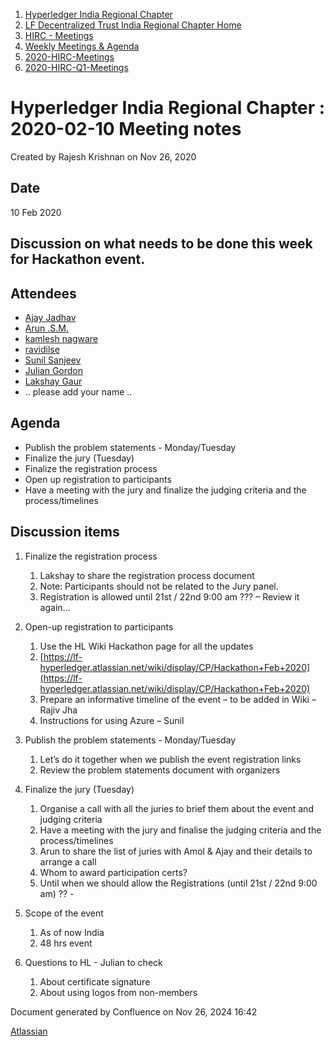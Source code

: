 1. [Hyperledger India Regional Chapter](index.html)
2. [LF Decentralized Trust India Regional Chapter Home](LF-Decentralized-Trust-India-Regional-Chapter-Home_19169282.html)
3. [HIRC - Meetings](HIRC---Meetings_19169350.html)
4. [Weekly Meetings &amp; Agenda](19169352.html)
5. [2020-HIRC-Meetings](2020-HIRC-Meetings_19169301.html)
6. [2020-HIRC-Q1-Meetings](2020-HIRC-Q1-Meetings_19169360.html)

# Hyperledger India Regional Chapter : 2020-02-10 Meeting notes

Created by Rajesh Krishnan on Nov 26, 2020

## Date

10 Feb 2020

## Discussion on what needs to be done this week for Hackathon event.

## Attendees

- [Ajay Jadhav](https://lf-hyperledger.atlassian.net/wiki/people/557058:4c9b11a5-2616-4abe-af94-bbc11c984654?ref=confluence)
- [Arun .S.M.](https://lf-hyperledger.atlassian.net/wiki/people/621a0e5097d313006ba7386a?ref=confluence)
- [kamlesh nagware](https://lf-hyperledger.atlassian.net/wiki/people/557058:8e1fc425-f938-4b39-ad13-9cd8b0ddde52?ref=confluence)
- [ravidilse](https://lf-hyperledger.atlassian.net/wiki/people/5e2a04256a53170ca0c0b5bf?ref=confluence)
- [Sunil Sanjeev](https://lf-hyperledger.atlassian.net/wiki/people/712020:226b8da4-be9e-4ff1-b865-1161fdaa2892?ref=confluence)
- [Julian Gordon](https://lf-hyperledger.atlassian.net/wiki/people/712020:3e981395-616c-487f-b2f4-9e50f85eba5d?ref=confluence)
- [Lakshay Gaur](https://lf-hyperledger.atlassian.net/wiki/people/5f7b103e95fe8e0069854d2b?ref=confluence)
- .. please add your name ..

## Agenda

- Publish the problem statements - Monday/Tuesday
- Finalize the jury (Tuesday)
- Finalize the registration process
- Open up registration to participants
- Have a meeting with the jury and finalize the judging criteria and the process/timelines

## Discussion items

1. Finalize the registration process
   
   1. Lakshay to share the registration process document
   2. Note: Participants should not be related to the Jury panel.
   3. Registration is allowed until 21st / 22nd 9:00 am ??? – Review it again…
2. Open-up registration to participants
   
   1. Use the HL Wiki Hackathon page for all the updates
   2. [https://lf-hyperledger.atlassian.net/wiki/display/CP/Hackathon+Feb+2020](https://lf-hyperledger.atlassian.net/wiki/display/CP/Hackathon+Feb+2020)
   3. Prepare an informative timeline of the event – to be added in Wiki – Rajiv Jha
   4. Instructions for using Azure – Sunil
3. Publish the problem statements - Monday/Tuesday
   
   1. Let’s do it together when we publish the event registration links
   2. Review the problem statements document with organizers
4. Finalize the jury (Tuesday)
   
   1. Organise a call with all the juries to brief them about the event and judging criteria
   2. Have a meeting with the jury and finalise the judging criteria and the process/timelines
   3. Arun to share the list of juries with Amol &amp; Ajay and their details to arrange a call
   4. Whom to award participation certs?
   5. Until when we should allow the Registrations (until 21st / 22nd 9:00 am) ?? -
5. Scope of the event
   
   1. As of now India
   2. 48 hrs event
6. Questions to HL - Julian to check
   
   1. About certificate signature
   2. About using logos from non-members

Document generated by Confluence on Nov 26, 2024 16:42

[Atlassian](http://www.atlassian.com/)
